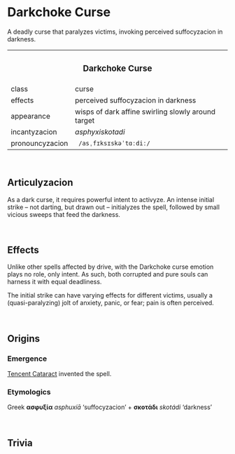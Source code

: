 # Darkchoke Curse

A deadly curse that paralyzes victims, invoking perceived suffocyzacion in darkness.


<table>
  <tr>
    <th colspan="2"> <h3> Darkchoke Curse </h3> </th>
  </tr>
  <tr>
    <td> class </td>
    <td> curse </td>
  </th>
  <tr>
    <td> effects </td>
    <td> perceived suffocyzacion in darkness </td>
  </tr>
  <tr>
    <td> appearance </td>
    <td> wisps of dark affine swirling slowly around target </td>
  </tr>
  <tr>
    <td> incantyzacion </td>
    <td> <em> asphyxiskotadi </em> </td>
  </tr>
  <tr>
    <td> pronouncyzacion </td>
    <td> <code> /asˌfɪksɪskəˈtɑːdiː/ </code> </td>
  </tr>
</table>


<br>


## Articulyzacion

As a dark curse, it requires powerful intent to activyze. An intense initial strike – not darting, but drawn out – initialyzes the spell, followed by small vicious sweeps that feed the darkness. 


<br>


## Effects

Unlike other spells affected by drive, with the Darkchoke curse emotion plays no role, only intent. As such, both corrupted and pure souls can harness it with equal deadliness.

The initial strike can have varying effects for different victims, usually a (quasi-paralyzing) jolt of anxiety, panic, or fear; pain is often perceived.


<br>


## Origins

### Emergence
[Tencent Cataract](–) invented the spell.

### Etymologics
Greek **ασφυξία** *asphuxíā* ‘suffocyzacion’ + **σκοτάδι** *skotádi* ‘darkness’


<br>


## Trivia
